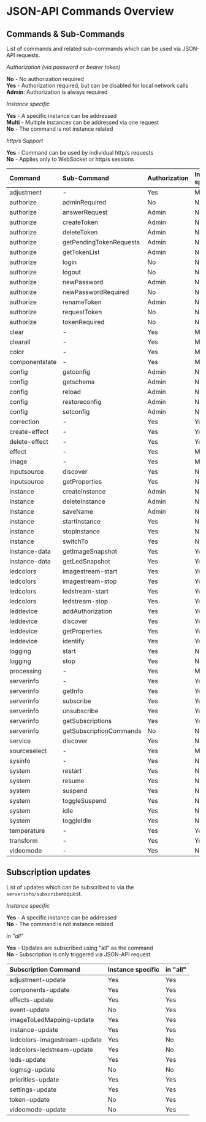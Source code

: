 # JSON-API Commands Overview

## Commands & Sub-Commands

List of commands and related sub-commands which can be used via JSON-API requests.

_Authorization (via password or bearer token)_

**No** - No authorization required<br>
**Yes** - Authorization required, but can be disabled for local network calls<br>
**Admin**: Authorization is always required

_Instance specific_

**Yes** - A specific instance can be addressed<br>
**Multi** - Multiple instances can be addressed via one request<br>
**No** - The command is not instance related

_http/s Support_

**Yes** - Command can be used by individual http/s requests<br>
**No** - Applies only to WebSocket or http/s sessions

| Command        | Sub-Command             | Authorization | Instance specific | http/s Support |
|:---------------|:------------------------|:--------------|:------------------|:---------------|
| adjustment     | -                       | Yes           | Multi             | Yes            |
| authorize      | adminRequired           | No            | No                | Yes            |
| authorize      | answerRequest           | Admin         | No                | No             |
| authorize      | createToken             | Admin         | No                | No             |
| authorize      | deleteToken             | Admin         | No                | Yes            |
| authorize      | getPendingTokenRequests | Admin         | No                | No             |
| authorize      | getTokenList            | Admin         | No                | Yes            |
| authorize      | login                   | No            | No                | No             |
| authorize      | logout                  | No            | No                | No             |
| authorize      | newPassword             | Admin         | No                | Yes            |
| authorize      | newPasswordRequired     | No            | No                | Yes            |
| authorize      | renameToken             | Admin         | No                | Yes            |
| authorize      | requestToken            | No            | No                | Yes            |
| authorize      | tokenRequired           | No            | No                | Yes            |
| clear          | -                       | Yes           | Multi             | Yes            |
| clearall       | -                       | Yes           | Multi             | Yes            |
| color          | -                       | Yes           | Multi             | Yes            |
| componentstate | -                       | Yes           | Multi             | Yes            |
| config         | getconfig               | Admin         | No                | Yes            |
| config         | getschema               | Admin         | No                | Yes            |
| config         | reload                  | Admin         | No                | Yes            |
| config         | restoreconfig           | Admin         | No                | Yes            |
| config         | setconfig               | Admin         | No                | Yes            |
| correction     | -                       | Yes           | Yes               | Yes            |
| create-effect  | -                       | Yes           | Yes               | Yes            |
| delete-effect  | -                       | Yes           | Yes               | Yes            |
| effect         | -                       | Yes           | Multi             | Yes            |
| image          | -                       | Yes           | Multi             | Yes            |
| inputsource    | discover                | Yes           | No                | Yes            |
| inputsource    | getProperties           | Yes           | No                | Yes            |
| instance       | createInstance          | Admin         | No                | Yes            |
| instance       | deleteInstance          | Admin         | No                | Yes            |
| instance       | saveName                | Admin         | No                | Yes            |
| instance       | startInstance           | Yes           | No                | Yes            |
| instance       | stopInstance            | Yes           | No                | Yes            |
| instance       | switchTo                | Yes           | No                | Yes            |
| instance-data  | getImageSnapshot        | Yes           | Yes               | Yes            |
| instance-data  | getLedSnapshot          | Yes           | Yes               | Yes            |
| ledcolors      | imagestream-start       | Yes           | Yes               | Yes            |
| ledcolors      | imagestream-stop        | Yes           | Yes               | Yes            |
| ledcolors      | ledstream-start         | Yes           | Yes               | Yes            |
| ledcolors      | ledstream-stop          | Yes           | Yes               | Yes            |
| leddevice      | addAuthorization        | Yes           | Yes               | Yes            |
| leddevice      | discover                | Yes           | Yes               | Yes            |
| leddevice      | getProperties           | Yes           | Yes               | Yes            |
| leddevice      | identify                | Yes           | Yes               | Yes            |
| logging        | start                   | Yes           | No                | Yes            |
| logging        | stop                    | Yes           | No                | Yes            |
| processing     | -                       | Yes           | Multi             | Yes            |
| serverinfo     | -                       | Yes           | Yes               | Yes            |
| serverinfo     | getInfo                 | Yes           | Yes               | Yes            |
| serverinfo     | subscribe               | Yes           | Yes               | No             |
| serverinfo     | unsubscribe             | Yes           | Yes               | No             |
| serverinfo     | getSubscriptions        | Yes           | Yes               | No             |
| serverinfo     | getSubscriptionCommands | No            | No                | No             |
| service        | discover                | Yes           | No                | Yes            |
| sourceselect   | -                       | Yes           | Multi             | Yes            |
| sysinfo        | -                       | Yes           | No                | Yes            |
| system         | restart                 | Yes           | No                | Yes            |
| system         | resume                  | Yes           | No                | Yes            |
| system         | suspend                 | Yes           | No                | Yes            |
| system         | toggleSuspend           | Yes           | No                | Yes            |
| system         | idle                    | Yes           | No                | Yes            |
| system         | toggleIdle              | Yes           | No                | Yes            |
| temperature    | -                       | Yes           | Yes               | Yes            |
| transform      | -                       | Yes           | Yes               | Yes            |
| videomode      | -                       | Yes           | No                | Yes            |

## Subscription updates

List of updates which can be subscribed to via the `serverinfo/subscribe`request.

_Instance specific_

**Yes** - A specific instance can be addressed<br>
**No** - The command is not instance related

_in "all"_

**Yes** - Updates are subscribed using "all" as the command<br>
**No** - Subscription is only triggered via JSON-API request

| Subscription Command         | Instance specific | in "all" |
|:-----------------------------|:------------------|:---------|
| adjustment-update            | Yes               | Yes      |
| components-update            | Yes               | Yes      |
| effects-update               | Yes               | Yes      |
| event-update                 | No                | Yes      |
| imageToLedMapping-update     | Yes               | Yes      |
| instance-update              | Yes               | Yes      |
| ledcolors-imagestream-update | Yes               | No       |
| ledcolors-ledstream-update   | Yes               | No       |
| leds-update                  | Yes               | Yes      |
| logmsg-update                | No                | No       |
| priorities-update            | Yes               | Yes      |
| settings-update              | Yes               | Yes      |
| token-update                 | No                | Yes      |
| videomode-update             | No                | Yes      |

